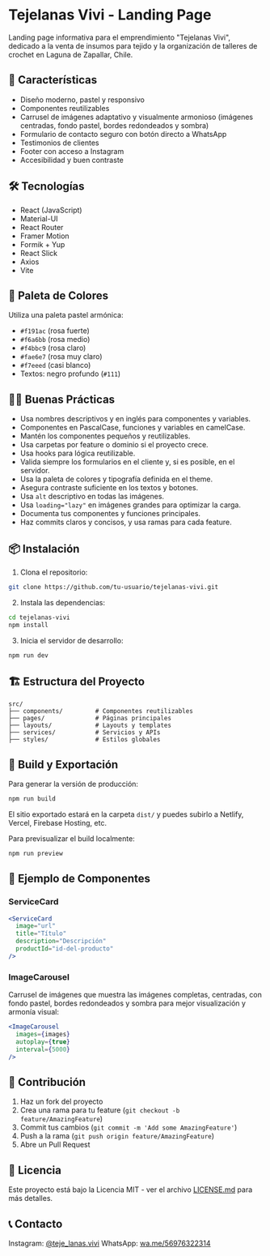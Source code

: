 # Tejelanas Vivi - Landing Page

Landing page informativa para el emprendimiento "Tejelanas Vivi", dedicado a la venta de insumos para tejido y la organización de talleres de crochet en Laguna de Zapallar, Chile.

## 🚀 Características

- Diseño moderno, pastel y responsivo
- Componentes reutilizables
- Carrusel de imágenes adaptativo y visualmente armonioso (imágenes centradas, fondo pastel, bordes redondeados y sombra)
- Formulario de contacto seguro con botón directo a WhatsApp
- Testimonios de clientes
- Footer con acceso a Instagram
- Accesibilidad y buen contraste

## 🛠️ Tecnologías

- React (JavaScript)
- Material-UI
- React Router
- Framer Motion
- Formik + Yup
- React Slick
- Axios
- Vite

## 🎨 Paleta de Colores

Utiliza una paleta pastel armónica:

- `#f191ac` (rosa fuerte)
- `#f6a6bb` (rosa medio)
- `#f4bbc9` (rosa claro)
- `#fae6e7` (rosa muy claro)
- `#f7eeed` (casi blanco)
- Textos: negro profundo (`#111`)

## 🧑‍💻 Buenas Prácticas

- Usa nombres descriptivos y en inglés para componentes y variables.
- Componentes en PascalCase, funciones y variables en camelCase.
- Mantén los componentes pequeños y reutilizables.
- Usa carpetas por feature o dominio si el proyecto crece.
- Usa hooks para lógica reutilizable.
- Valida siempre los formularios en el cliente y, si es posible, en el servidor.
- Usa la paleta de colores y tipografía definida en el theme.
- Asegura contraste suficiente en los textos y botones.
- Usa `alt` descriptivo en todas las imágenes.
- Usa `loading="lazy"` en imágenes grandes para optimizar la carga.
- Documenta tus componentes y funciones principales.
- Haz commits claros y concisos, y usa ramas para cada feature.

## 📦 Instalación

1. Clona el repositorio:
```bash
git clone https://github.com/tu-usuario/tejelanas-vivi.git
```

2. Instala las dependencias:
```bash
cd tejelanas-vivi
npm install
```

3. Inicia el servidor de desarrollo:
```bash
npm run dev
```

## 🏗️ Estructura del Proyecto

```
src/
├── components/         # Componentes reutilizables
├── pages/              # Páginas principales
├── layouts/            # Layouts y templates
├── services/           # Servicios y APIs
├── styles/             # Estilos globales
```

## 📝 Build y Exportación

Para generar la versión de producción:
```bash
npm run build
```
El sitio exportado estará en la carpeta `dist/` y puedes subirlo a Netlify, Vercel, Firebase Hosting, etc.

Para previsualizar el build localmente:
```bash
npm run preview
```

## 🎨 Ejemplo de Componentes

### ServiceCard
```jsx
<ServiceCard
  image="url"
  title="Título"
  description="Descripción"
  productId="id-del-producto"
/>
```

### ImageCarousel
Carrusel de imágenes que muestra las imágenes completas, centradas, con fondo pastel, bordes redondeados y sombra para mejor visualización y armonía visual:
```jsx
<ImageCarousel
  images={images}
  autoplay={true}
  interval={5000}
/>
```

## 🤝 Contribución

1. Haz un fork del proyecto
2. Crea una rama para tu feature (`git checkout -b feature/AmazingFeature`)
3. Commit tus cambios (`git commit -m 'Add some AmazingFeature'`)
4. Push a la rama (`git push origin feature/AmazingFeature`)
5. Abre un Pull Request

## 📄 Licencia

Este proyecto está bajo la Licencia MIT - ver el archivo [LICENSE.md](LICENSE.md) para más detalles.

## 📞 Contacto

Instagram: [@teje_lanas.vivi](https://instagram.com/teje_lanas.vivi)
WhatsApp: [wa.me/56976322314](https://wa.me/56976322314) 